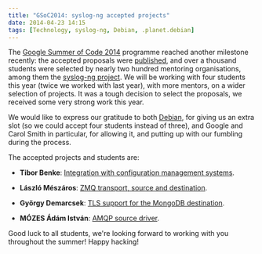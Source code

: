 ```yaml
---
title: "GSoC2014: syslog-ng accepted projects"
date: 2014-04-23 14:15
tags: [Technology, syslog-ng, Debian, .planet.debian]
---
```


The [Google Summer of Code 2014][gsoc2014] programme reached another
milestone recently: the accepted proposals were
[published][gsoc2014:proposal-accept], and over a thousand students
were selected by nearly two hundred mentoring organisations, among
them the [syslog-ng project][sng]. We will be working with four
students this year (twice we worked with last year), with more
mentors, on a wider selection of projects. It was a tough decision to
select the proposals, we received some very strong work this year.

We would like to express our gratitude to both [Debian][debian], for
giving us an extra slot (so we could accept four students instead of
three), and Google and Carol Smith in particular, for allowing it, and
putting up with our fumbling during the process.

 [sng]: http://www.syslog-ng.org/
 [gsoc2014]: http://www.google-melange.com/gsoc/homepage/google/gsoc2014
 [gsoc2014:proposal-accept]: http://google-opensource.blogspot.co.uk/2014/04/students-announced-for-google-summer-of.html
 [debian]: https://www.debian.org/

<!-- more -->

The accepted projects and students are:

 * **Tibor Benke**: [Integration with configuration management systems][gsoc2014:cfgmgmt].

   [gsoc2014:cfgmgmt]: https://github.com/balabit/syslog-ng/wiki/GSoC2014-Proposal:-Integration-with-configuration-management-systems-(ihrwein)

 * **László Mészáros**: [ZMQ transport, source and destination][gsoc2014:zmq].

   [gsoc2014:zmq]: https://github.com/balabit/syslog-ng/wiki/GSoC2014-Proposal:-ZMQ-transport,-source-and-destination-(lmesz)

 * **György Demarcsek**: [TLS support for the MongoDB destination][gsoc2014:mongodb-tls].

   [gsoc2014:mongodb-tls]: https://github.com/balabit/syslog-ng/wiki/GSoC2014-Proposal:-TLS-support-for-the-MongoDB-destination-(sirius)

 * **MÓZES Ádám István**: [AMQP source driver][gsoc2014:amqp-source].

   [gsoc2014:amqp-source]: https://github.com/balabit/syslog-ng/wiki/GSoC2014-Proposal:-AMQP-source-(sajtos)

Good luck to all students, we're looking forward to working with you
throughout the summer! Happy hacking!
